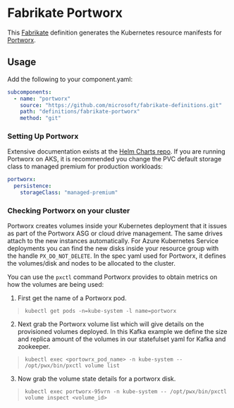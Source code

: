 # Fabrikate Portworx

This [Fabrikate](https://github.com/microsoft/fabrikate) definition generates the Kubernetes resource manifests for [Portworx](https://github.com/portworx/helm).

## Usage

Add the following to your component.yaml:

```yaml
subcomponents:
  - name: "portworx"
    source: "https://github.com/microsoft/fabrikate-definitions.git"
    path: "definitions/fabrikate-portworx"
    method: "git"
```

### Setting Up Portworx

Extensive documentation exists at the [Helm Charts repo](https://github.com/portworx/helm/tree/master/charts/portworx#configuration). If you are running Portworx on AKS, it is recommended you change the PVC default storage class to managed premium for production workloads:

```yaml
portworx:
  persistence:
    storageClass: "managed-premium"
```

### Checking Portworx on your cluster

Portworx creates volumes inside your Kubernetes deployment that it issues as part of the Portworx ASG or cloud drive management. The same drives attach to the new instances automatically. For Azure Kubernetes Service deployments you can find the new disks inside your resource group with the handle `PX_DO_NOT_DELETE`. In the spec yaml used for Portworx, it defines the volumes/disk and nodes to be allocated to the cluster.

You can use the `pxctl` command Portworx provides to obtain metrics on how the volumes are being used: 
1. First get the name of a Portworx pod.

> `kubectl get pods -n=kube-system -l name=portworx`

2. Next grab the Portworx volume list which will give details on the provisioned volumes deployed. In this Kafka example we define the size and replica amount of the volumes in our statefulset yaml for Kafka and zookeeper.

> `kubectl exec <portowrx_pod_name> -n kube-system -- /opt/pwx/bin/pxctl volume list`

3. Now grab the volume state details for a portworx disk. 

> `kubectl exec portworx-95vrn -n kube-system -- /opt/pwx/bin/pxctl volume inspect <volume_id>`
